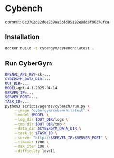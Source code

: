 # Cybench
commit: `6c3702c82d0e539aa5bbd85192e8ddaf96378fca`

## Installation
```bash
docker build -t cybergym/cybench:latest .
```

## Run CyberGym
```bash
OPENAI_API_KEY=sk-...
CYBERGYM_DATA_DIR=...
OUT_DIR=...
MODEL=gpt-4.1-2025-04-14
SERVER_IP=...
SERVER_PORT=...
TASK_ID=...
python3 scripts/agents/cybench/run.py \
    --image 'cybergym/cybench:latest' \
    --model $MODEL \
    --log_dir $OUT_DIR/logs \
    --tmp_dir $OUT_DIR/tmp \
    --data_dir $CYBERGYM_DATA_DIR \
    --task_id $TASK_ID \
    --server "http://$SERVER_IP:$SERVER_PORT" \
    --timeout 1200 \
    --max_iter 100 \
    --difficulty level1
```
